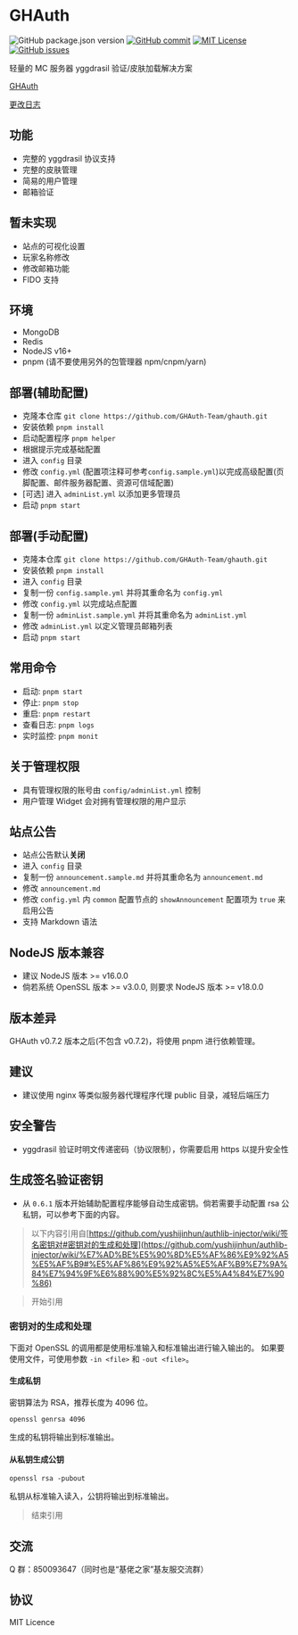 # GHAuth

![GitHub package.json version](https://img.shields.io/github/package-json/v/daidr/ghauth?style=flat-square)
[![GitHub commit](https://img.shields.io/github/last-commit/daidr/ghauth?style=flat-square)](https://github.com/daidr/ghauth/commit/master)
[![MIT License](https://img.shields.io/badge/license-MIT-yellowgreen.svg?style=flat-square)](https://github.com/daidr/ghauth/blob/master/LICENSE)
[![GitHub issues](https://img.shields.io/github/issues/daidr/ghauth?style=flat-square)](https://github.com/daidr/ghauth/issues)

轻量的 MC 服务器 yggdrasil 验证/皮肤加载解决方案

[GHAuth](https://auth.daidr.me)

[更改日志](/CHANGELOG.md)

## 功能

- 完整的 yggdrasil 协议支持
- 完整的皮肤管理
- 简易的用户管理
- 邮箱验证

## 暂未实现

- 站点的可视化设置
- 玩家名称修改
- 修改邮箱功能
- FIDO 支持

## 环境

- MongoDB
- Redis
- NodeJS v16+
- pnpm (请不要使用另外的包管理器 npm/cnpm/yarn)

## 部署(辅助配置)

- 克隆本仓库 `git clone https://github.com/GHAuth-Team/ghauth.git`
- 安装依赖 `pnpm install`
- 启动配置程序 `pnpm helper`
- 根据提示完成基础配置
- 进入 `config` 目录
- 修改 `config.yml` (配置项注释可参考`config.sample.yml`)以完成高级配置(页脚配置、邮件服务器配置、资源可信域配置)
- [可选] 进入 `adminList.yml` 以添加更多管理员
- 启动 `pnpm start`

## 部署(手动配置)

- 克隆本仓库 `git clone https://github.com/GHAuth-Team/ghauth.git`
- 安装依赖 `pnpm install`
- 进入 `config` 目录
- 复制一份 `config.sample.yml` 并将其重命名为 `config.yml`
- 修改 `config.yml` 以完成站点配置
- 复制一份 `adminList.sample.yml` 并将其重命名为 `adminList.yml`
- 修改 `adminList.yml` 以定义管理员邮箱列表
- 启动 `pnpm start`

## 常用命令

- 启动: `pnpm start`
- 停止: `pnpm stop`
- 重启: `pnpm restart`
- 查看日志: `pnpm logs`
- 实时监控: `pnpm monit`

## 关于管理权限

- 具有管理权限的账号由 `config/adminList.yml` 控制
- 用户管理 Widget 会对拥有管理权限的用户显示

## 站点公告

- 站点公告默认**关闭**
- 进入 `config` 目录
- 复制一份 `announcement.sample.md` 并将其重命名为 `announcement.md`
- 修改 `announcement.md`
- 修改 `config.yml` 内 `common` 配置节点的 `showAnnouncement` 配置项为 `true` 来启用公告
- 支持 Markdown 语法

## NodeJS 版本兼容

- 建议 NodeJS 版本 >= v16.0.0
- 倘若系统 OpenSSL 版本 >= v3.0.0, 则要求 NodeJS 版本 >= v18.0.0

## 版本差异

GHAuth v0.7.2 版本之后(不包含 v0.7.2)，将使用 pnpm 进行依赖管理。

## 建议

- 建议使用 nginx 等类似服务器代理程序代理 public 目录，减轻后端压力

## 安全警告

- yggdrasil 验证时明文传递密码（协议限制），你需要启用 https 以提升安全性

## 生成签名验证密钥

- 从 `0.6.1` 版本开始辅助配置程序能够自动生成密钥。倘若需要手动配置 rsa 公私钥，可以参考下面的内容。

> 以下内容引用自[https://github.com/yushijinhun/authlib-injector/wiki/签名密钥对#密钥对的生成和处理](https://github.com/yushijinhun/authlib-injector/wiki/%E7%AD%BE%E5%90%8D%E5%AF%86%E9%92%A5%E5%AF%B9#%E5%AF%86%E9%92%A5%E5%AF%B9%E7%9A%84%E7%94%9F%E6%88%90%E5%92%8C%E5%A4%84%E7%90%86)

> 开始引用

### 密钥对的生成和处理

下面对 OpenSSL 的调用都是使用标准输入和标准输出进行输入输出的。
如果要使用文件，可使用参数 `-in <file>` 和 `-out <file>`。

#### 生成私钥

密钥算法为 RSA，推荐长度为 4096 位。

```
openssl genrsa 4096
```

生成的私钥将输出到标准输出。

#### 从私钥生成公钥

```
openssl rsa -pubout
```

私钥从标准输入读入，公钥将输出到标准输出。

> 结束引用

## 交流

Q 群：850093647（同时也是“基佬之家”基友服交流群）

## 协议

MIT Licence
